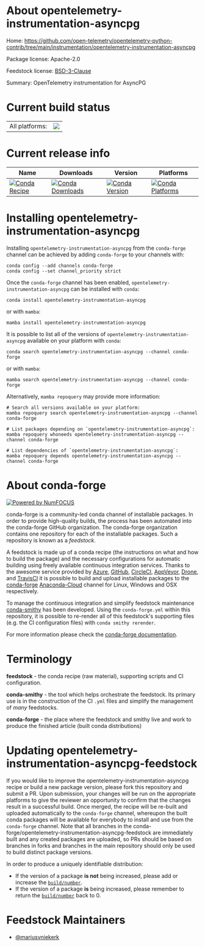 About opentelemetry-instrumentation-asyncpg
===========================================

Home: https://github.com/open-telemetry/opentelemetry-python-contrib/tree/main/instrumentation/opentelemetry-instrumentation-asyncpg

Package license: Apache-2.0

Feedstock license: [BSD-3-Clause](https://github.com/conda-forge/opentelemetry-instrumentation-asyncpg-feedstock/blob/main/LICENSE.txt)

Summary: OpenTelemetry instrumentation for AsyncPG

Current build status
====================


<table><tr><td>All platforms:</td>
    <td>
      <a href="https://dev.azure.com/conda-forge/feedstock-builds/_build/latest?definitionId=13853&branchName=main">
        <img src="https://dev.azure.com/conda-forge/feedstock-builds/_apis/build/status/opentelemetry-instrumentation-asyncpg-feedstock?branchName=main">
      </a>
    </td>
  </tr>
</table>

Current release info
====================

| Name | Downloads | Version | Platforms |
| --- | --- | --- | --- |
| [![Conda Recipe](https://img.shields.io/badge/recipe-opentelemetry--instrumentation--asyncpg-green.svg)](https://anaconda.org/conda-forge/opentelemetry-instrumentation-asyncpg) | [![Conda Downloads](https://img.shields.io/conda/dn/conda-forge/opentelemetry-instrumentation-asyncpg.svg)](https://anaconda.org/conda-forge/opentelemetry-instrumentation-asyncpg) | [![Conda Version](https://img.shields.io/conda/vn/conda-forge/opentelemetry-instrumentation-asyncpg.svg)](https://anaconda.org/conda-forge/opentelemetry-instrumentation-asyncpg) | [![Conda Platforms](https://img.shields.io/conda/pn/conda-forge/opentelemetry-instrumentation-asyncpg.svg)](https://anaconda.org/conda-forge/opentelemetry-instrumentation-asyncpg) |

Installing opentelemetry-instrumentation-asyncpg
================================================

Installing `opentelemetry-instrumentation-asyncpg` from the `conda-forge` channel can be achieved by adding `conda-forge` to your channels with:

```
conda config --add channels conda-forge
conda config --set channel_priority strict
```

Once the `conda-forge` channel has been enabled, `opentelemetry-instrumentation-asyncpg` can be installed with `conda`:

```
conda install opentelemetry-instrumentation-asyncpg
```

or with `mamba`:

```
mamba install opentelemetry-instrumentation-asyncpg
```

It is possible to list all of the versions of `opentelemetry-instrumentation-asyncpg` available on your platform with `conda`:

```
conda search opentelemetry-instrumentation-asyncpg --channel conda-forge
```

or with `mamba`:

```
mamba search opentelemetry-instrumentation-asyncpg --channel conda-forge
```

Alternatively, `mamba repoquery` may provide more information:

```
# Search all versions available on your platform:
mamba repoquery search opentelemetry-instrumentation-asyncpg --channel conda-forge

# List packages depending on `opentelemetry-instrumentation-asyncpg`:
mamba repoquery whoneeds opentelemetry-instrumentation-asyncpg --channel conda-forge

# List dependencies of `opentelemetry-instrumentation-asyncpg`:
mamba repoquery depends opentelemetry-instrumentation-asyncpg --channel conda-forge
```


About conda-forge
=================

[![Powered by
NumFOCUS](https://img.shields.io/badge/powered%20by-NumFOCUS-orange.svg?style=flat&colorA=E1523D&colorB=007D8A)](https://numfocus.org)

conda-forge is a community-led conda channel of installable packages.
In order to provide high-quality builds, the process has been automated into the
conda-forge GitHub organization. The conda-forge organization contains one repository
for each of the installable packages. Such a repository is known as a *feedstock*.

A feedstock is made up of a conda recipe (the instructions on what and how to build
the package) and the necessary configurations for automatic building using freely
available continuous integration services. Thanks to the awesome service provided by
[Azure](https://azure.microsoft.com/en-us/services/devops/), [GitHub](https://github.com/),
[CircleCI](https://circleci.com/), [AppVeyor](https://www.appveyor.com/),
[Drone](https://cloud.drone.io/welcome), and [TravisCI](https://travis-ci.com/)
it is possible to build and upload installable packages to the
[conda-forge](https://anaconda.org/conda-forge) [Anaconda-Cloud](https://anaconda.org/)
channel for Linux, Windows and OSX respectively.

To manage the continuous integration and simplify feedstock maintenance
[conda-smithy](https://github.com/conda-forge/conda-smithy) has been developed.
Using the ``conda-forge.yml`` within this repository, it is possible to re-render all of
this feedstock's supporting files (e.g. the CI configuration files) with ``conda smithy rerender``.

For more information please check the [conda-forge documentation](https://conda-forge.org/docs/).

Terminology
===========

**feedstock** - the conda recipe (raw material), supporting scripts and CI configuration.

**conda-smithy** - the tool which helps orchestrate the feedstock.
                   Its primary use is in the construction of the CI ``.yml`` files
                   and simplify the management of *many* feedstocks.

**conda-forge** - the place where the feedstock and smithy live and work to
                  produce the finished article (built conda distributions)


Updating opentelemetry-instrumentation-asyncpg-feedstock
========================================================

If you would like to improve the opentelemetry-instrumentation-asyncpg recipe or build a new
package version, please fork this repository and submit a PR. Upon submission,
your changes will be run on the appropriate platforms to give the reviewer an
opportunity to confirm that the changes result in a successful build. Once
merged, the recipe will be re-built and uploaded automatically to the
`conda-forge` channel, whereupon the built conda packages will be available for
everybody to install and use from the `conda-forge` channel.
Note that all branches in the conda-forge/opentelemetry-instrumentation-asyncpg-feedstock are
immediately built and any created packages are uploaded, so PRs should be based
on branches in forks and branches in the main repository should only be used to
build distinct package versions.

In order to produce a uniquely identifiable distribution:
 * If the version of a package **is not** being increased, please add or increase
   the [``build/number``](https://docs.conda.io/projects/conda-build/en/latest/resources/define-metadata.html#build-number-and-string).
 * If the version of a package **is** being increased, please remember to return
   the [``build/number``](https://docs.conda.io/projects/conda-build/en/latest/resources/define-metadata.html#build-number-and-string)
   back to 0.

Feedstock Maintainers
=====================

* [@mariusvniekerk](https://github.com/mariusvniekerk/)

